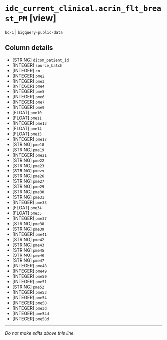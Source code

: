 # `idc_current_clinical.acrin_flt_breast_PM` [view]
`bq-1` | `bigquery-public-data`

## Column details
* [STRING]    `dicom_patient_id`
* [INTEGER]   `source_batch`
* [INTEGER]   `cn`
* [INTEGER]   `pme2`
* [INTEGER]   `pme3`
* [INTEGER]   `pme4`
* [INTEGER]   `pme5`
* [INTEGER]   `pme6`
* [INTEGER]   `pme7`
* [INTEGER]   `pme9`
* [FLOAT]     `pme10`
* [FLOAT]     `pme11`
* [INTEGER]   `pme13`
* [FLOAT]     `pme14`
* [FLOAT]     `pme15`
* [INTEGER]   `pme17`
* [STRING]    `pme18`
* [STRING]    `pme19`
* [INTEGER]   `pme21`
* [STRING]    `pme22`
* [STRING]    `pme23`
* [STRING]    `pme25`
* [STRING]    `pme26`
* [STRING]    `pme27`
* [STRING]    `pme29`
* [STRING]    `pme30`
* [STRING]    `pme31`
* [INTEGER]   `pme33`
* [FLOAT]     `pme34`
* [FLOAT]     `pme35`
* [INTEGER]   `pme37`
* [STRING]    `pme38`
* [STRING]    `pme39`
* [INTEGER]   `pme41`
* [STRING]    `pme42`
* [STRING]    `pme43`
* [STRING]    `pme45`
* [STRING]    `pme46`
* [STRING]    `pme47`
* [INTEGER]   `pme48`
* [INTEGER]   `pme49`
* [INTEGER]   `pme50`
* [INTEGER]   `pme51`
* [STRING]    `pme52`
* [INTEGER]   `pme53`
* [INTEGER]   `pme54`
* [INTEGER]   `pme58`
* [INTEGER]   `pme3d`
* [INTEGER]   `pme54d`
* [INTEGER]   `pme58d`

-------------------------------------------------------------------------------
*Do not make edits above this line.*
